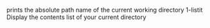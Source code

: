 prints the absolute path name of the current working directory
1-listit Display the contents list of your current directory
